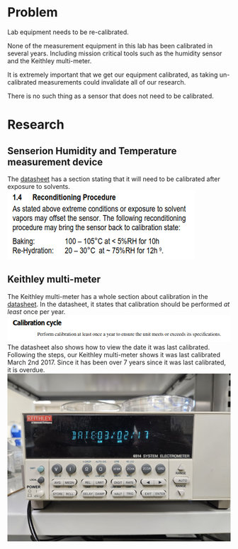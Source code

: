 # Problem
Lab equipment needs to be re-calibrated.

None of the measurement equipment in this lab has been calibrated in several years. Including mission critical tools such as the humidity sensor and the Keithley multi-meter.

It is extremely important that we get our equipment calibrated, as taking un-calibrated measurements could invalidate all of our research.

There is no such thing as a sensor that does not need to be calibrated.

# Research
## Senserion Humidity and Temperature measurement device
The [datasheet](https://www.mouser.com/datasheet/2/682/Sensirion_Humidity_SHT7x_Datasheet_V5-469726.pdf) has a section stating that it will need to be calibrated after exposure to solvents.  
![image](.attachments/fb397af4428a28ba74adfbcd566b0057c021ca68.png) 


## Keithley multi-meter
The Keithley multi-meter has a whole section about calibration in the [datasheet](https://download.tek.com/manual/6514-901-01(D-May2003)(Instruction).pdf). In the datasheet, it states that calibration should be performed *at least* once per year.
![image](.attachments/3874dfd36cbe2e8446951ab417356be5dddb6641.png) 
The datasheet also shows how to view the date it was last calibrated. Following the steps, our Keithley multi-meter shows it was last calibrated March 2nd 2017. Since it has been over 7 years since it was last calibrated, it is overdue.
![image](.attachments/6a441918961c4c1aaf2548933129ffca0292d4dc.jpg) 